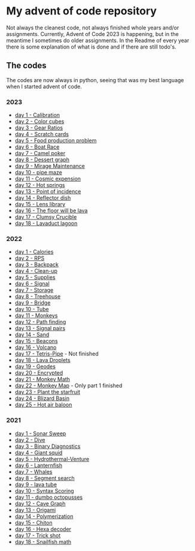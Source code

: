 # My advent of code repository
Not always the cleanest code, not always finished whole years and/or assignments.
Currently, Advent of Code 2023 is happening, but in the meantime I sometimes do older assignments.
In the Readme of every year there is some explanation of what is done and if there are still todo's.

## The codes
The codes are now always in python, seeing that was my best language when I started advent of code.
### 2023
- [day 1 - Calibration](2023/2023-01-Calibration)
- [day 2 - Color cubes](2023/2023-01-Calibration)
- [day 3 - Gear Ratios](2023/2023-03-Gear-Ratios)
- [day 4 - Scratch cards](2023/2023-04-Scratch-cards)
- [day 5 - Food production problem](2023/2023-05-Food-production-problem)
- [day 6 - Boat Race](2023/2023-06-Boat-Race)
- [day 7 - Camel poker](2023/2023-07-Camel-Poker)
- [day 8 - Dessert graph](2023/2023-08-Dessert-graph)
- [day 9 - Mirage Maintenance](2023/2023-09-Mirage-Maintenance)
- [day 10 - pipe maze](2023/2023-10-Pipe-Maze)
- [day 11 - Cosmic expension](2023/2023-11-Cosmic-expansion)
- [day 12 - Hot springs](2023/2023-12-Hot-Springs)
- [day 13 - Point of incidence](2023/2023-13-Point-of-Incidence)
- [day 14 - Reflector dish](2023/2023-14-Reflector-Dish)
- [day 15 - Lens library](2023/2023-15-Lens-Library)
- [day 16 - The floor will be lava](2023/2023-16-Floor-is-lava)
- [day 17 - Clumsy Crucible](2023/2023-17-Clumsy-Crucible)
- [day 18 - Lavaduct lagoon](2023/2023-18-Lavaduct-Lagoon)

### 2022
- [day 1 - Calories](2022/2022-01Calories)
- [day 2 - RPS](2022/2022-02RPS)
- [day 3 - Backpack](2022/2022-03backpack)
- [day 4 - Clean-up](2022/2022-04Clean-up)
- [day 5 - Supplies](2022/2022-05Supplies)
- [day 6 - Signal](2022/2022-06Signal)
- [day 7 - Storage](2022/2022-07Storage)
- [day 8 - Treehouse](2022/2022-08Treehouse)
- [day 9 - Bridge](2022/2022-09Bridge)
- [day 10 - Tube](2022/2022-10Tube)
- [day 11 - Monkeys](2022/2022-11Monkeys)
- [day 12 - Path finding](2022/2022-12Path-finding)
- [day 13 - Signal pairs](2022/2022-13Signal-Pairs)
- [day 14 - Sand](2022/2022-14Sand)
- [day 15 - Beacons](2022/2022-15Beacons)
- [day 16 - Volcano](2022/2022-16Volcano)
- [day 17 - Tetris-Pipe](2022/2022-17Tetris-pipe) - Not finished
- [day 18 - Lava Droplets](2022/2022-18Lava-droplets)
- [day 19 - Geodes](2022/2022-19Geodes)
- [day 20 - Encrypted](2022/2022-20Encrypted)
- [day 21 - Monkey Math](2022/2022-21Monkey%20Math)
- [day 22 - Monkey Map](2022/2022-22Monkey_Map) - Only part 1 finished
- [day 23 - Plant the starfruit](2022/2022-23-plant-Starfruit)
- [day 24 - Blizard Basin](2022/2022-24-Blizard-Basin)
- [day 25 - Hot air baloon](2022/2022-25Hot_airbaloon)

### 2021
- [day 1 - Sonar Sweep](2021/2021-01Sonar-Sweep)
- [day 2 - Dive](2021/2021-02Dive)
- [day 3 - Binary Diagnostics](2021/2021-03Binary-Diagnostics)
- [day 4 - Giant squid](2021/2021-04Giant-Squid)
- [day 5 - Hydrothermal-Venture](2021/2021-05Hydrothermal-Venture)
- [day 6 - Lanternfish](2021/2021-06Lanternfish)
- [day 7 - Whales](2021/2021-07Whales)
- [day 8 - Segment search](2021/2021-08Segment-Search)
- [day 9 - lava tube](2021/2021-09-Lava-tube)
- [day 10 - Syntax Scoring](2021/2021-10-Syntax-scoring)
- [day 11 - dumbo octopusses](2021/2021-11-Dumbo-Octopus)
- [day 12 - Cave Graph](2021/2021-12-cave-graph)
- [day 13 - Origami](2021/2021-13-Origami)
- [day 14 - Polymerization](2021/2021-14-Polymerization)
- [day 15 - Chiton](2021/2021-15-Chiton)
- [day 16 - Hexa decoder](2021/2021-16-Hexa-decoder)
- [day 17 - Trick shot](2021/2021-17-Trick-shot)
- [day 18 - Snailfish math](2021/2021-18-Snailfish-math)